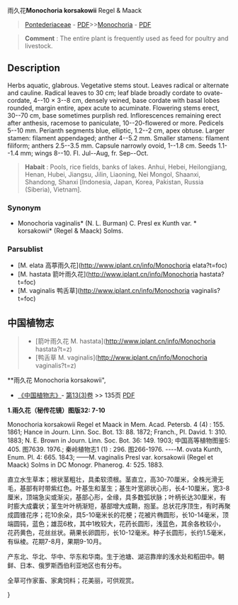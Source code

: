 雨久花**Monochoria korsakowii** Regel & Maack

> [Pontederiaceae](http://www.iplant.cn/info/Pontederiaceae?t=foc) - [PDF](http://www.iplant.cn/foc/pdf/Pontederiaceae.pdf)>>[Monochoria](http://www.iplant.cn/info/Monochoria?t=foc) - [PDF](http://www.iplant.cn/foc/pdf/Monochoria.pdf)


> **Comment** : 
> The entire plant is frequently used as feed for poultry and livestock.

## Description

Herbs aquatic, glabrous. Vegetative stems stout. Leaves radical or alternate and cauline. Radical leaves to 30 cm; leaf blade broadly cordate to ovate-cordate, 4--10 × 3--8 cm, densely veined, base cordate with basal lobes rounded, margin entire, apex acute to acuminate. Flowering stems erect, 30--70 cm, base sometimes purplish red. Inflorescences remaining erect after anthesis, racemose to paniculate, 10--20-flowered or more. Pedicels 5--10 mm. Perianth segments blue, elliptic, 1.2--2 cm, apex obtuse. Larger stamen: filament appendaged; anther 4--5.2 mm. Smaller stamens: filament filiform; anthers 2.5--3.5 mm. Capsule narrowly ovoid, 1--1.8 cm. Seeds 1.1--1.4 mm; wings 8--10. Fl. Jul--Aug, fr. Sep--Oct.


> **Habait** : 
> Pools, rice fields, banks of lakes. Anhui, Hebei, Heilongjiang, Henan, Hubei, Jiangsu, Jilin, Liaoning, Nei Mongol, Shaanxi, Shandong, Shanxi [Indonesia, Japan, Korea, Pakistan, Russia (Siberia), Vietnam].

### Synonym
* Monochoria vaginalis* (N. L. Burman) C. Presl ex Kunth var. * korsakowii* (Regel & Maack) Solms.

### Parsublist

* [M.  elata  高葶雨久花](http://www.iplant.cn/info/Monochoria elata?t=foc)
* [M.  hastata  箭叶雨久花](http://www.iplant.cn/info/Monochoria hastata?t=foc)
* [M.  vaginalis  鸭舌草](http://www.iplant.cn/info/Monochoria vaginalis?t=foc)

## 中国植物志

> * [箭叶雨久花  M.  hastata](http://www.iplant.cn/info/Monochoria hastata?t=z)
> * [鸭舌草  M.  vaginalis](http://www.iplant.cn/info/Monochoria vaginalis?t=z)


**雨久花 Monochoria korsakowii",


* [《中国植物志》](http://www.iplant.cn/frps)- [第13(3)卷](http://www.iplant.cn/frps/vol/13(3)) >> 135页 [PDF](http://www.iplant.cn/frps/pdf/13(3)/135.pdf)

**1.雨久花（秘传花镜）图版32: 7-10**

Monochoria korsakowii Regel et Maack in Mem. Acad. Petersb. 4 (4) : 155. 1861; Hance in Journ. Linn. Soc. Bot. 13: 88. 1872; Franch., Pl. David. 1: 310. 1883; N. E. Brown in Journ. Linn. Soc. Bot. 36: 149. 1903; 中国高等植物图鉴5: 405. 图7639. 1976.; 秦岭植物志1 (1) : 296. 图266-1976. ----M. ovata Kunth, Enum. Pl. 4: 665. 1843; ——M. vaginalis Presl var. korsakowii (Regel et Maack) Solms in DC Monogr. Phanerog. 4: 525. 1883.

直立水生草本；根状茎粗壮，具柔软须根。茎直立，高30-70厘米，全株光滑无毛，基部有时带紫红色。叶基生和茎生；基生叶宽卵状心形，长4-10厘米，宽3-8厘米，顶端急尖或渐尖，基部心形，全缘，具多数弧状脉；叶柄长达30厘米，有时膨大成囊状；茎生叶叶柄渐短，基部增大成鞘，抱茎。总状花序顶生，有时再聚成圆锥花序；花10余朵，具5-10毫米长的花梗；花被片椭圆形，长10-14毫米，顶端圆钝，蓝色；雄蕊6枚，其中1枚较大，花药长圆形，浅蓝色，其余各枚较小，花药黄色，花丝丝状。蒴果长卵圆形，长10-12毫米。种子长圆形，长约1.5毫米，有纵棱。花期7-8月，果期9-10月。

产东北、华北、华中、华东和华南。生于池塘、湖沼靠岸的浅水处和稻田中。朝鲜、日本、俄罗斯西伯利亚地区也有分布。

全草可作家畜、家禽饲料；花美丽，可供观赏。

}